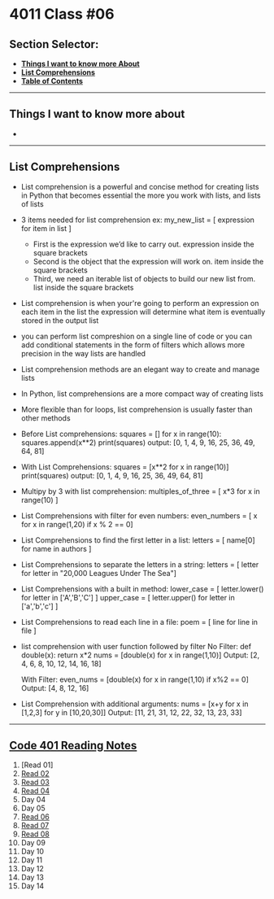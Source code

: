# **4011 Class #06**

## **Section Selector**:
  - [**Things I want to know more About**](#things-i-want-to-know-more-about)
  - [**List Comprehensions**](#list-comprehensions)
  - [**Table of Contents**](#code-401-reading-notes)

---

## **Things I want to know more about**
- 


---

## **List Comprehensions**
- List comprehension is a powerful and concise method for creating lists in Python that becomes essential the more you work with lists, and lists of lists
- 3 items needed for list comprehension ex: my_new_list = [ expression for item in list ]
  - First is the expression we’d like to carry out. expression inside the square brackets
  - Second is the object that the expression will work on. item inside the square brackets
  - Third, we need an iterable list of objects to build our new list from. list inside the square brackets
- List comprehension is when your're going to perform an expression on each item in the list the expression will determine what item is eventually stored in the output list
- you can perform list compreshion on  a single line of code or you can add conditional statements in the form of filters which allows more precision in the way lists are handled
- List comprehension methods are an elegant way to create and manage lists 
- In Python, list comprehensions are a more compact way of creating lists 
- More flexible than for loops, list comprehension is usually faster than other methods
- Before List comprehensions:
  squares = []
  for x in range(10):
    squares.append(x**2)
  print(squares)
  output: [0, 1, 4, 9, 16, 25, 36, 49, 64, 81]
- With List Comprehensions:
  squares = [x**2 for x in range(10)]
  print(squares)
  output: [0, 1, 4, 9, 16, 25, 36, 49, 64, 81]
- Multipy by 3 with list comprehension:
  multiples_of_three = [ x*3 for x in range(10) ]
- List Comprehensions with filter for even numbers: 
  even_numbers = [ x for x in range(1,20) if x % 2 == 0]
- List Comprehensions to find the first letter in a list:
  letters = [ name[0] for name in authors ]
- List Comprehensions to separate the letters in a string:
  letters = [ letter for letter in "20,000 Leagues Under The Sea"]
- List Comprehensions with a built in method:
  lower_case = [ letter.lower() for letter in ['A','B','C'] ]
  upper_case = [ letter.upper() for letter in ['a','b','c'] ]
- List Comprehensions to read each line in a file:
  poem = [ line for line in file ]
- list comprehension with user function followed by filter
  No Filter:
  def double(x):
    return x*2
  nums = [double(x) for x in range(1,10)]
  Output: [2, 4, 6, 8, 10, 12, 14, 16, 18]

  With Filter:
  even_nums = [double(x) for x in range(1,10) if x%2 == 0]
  Output: [4, 8, 12, 16]
- List Comprehension with additional arguments:
  nums = [x+y for x in [1,2,3] for y in [10,20,30]]
  Output: [11, 21, 31, 12, 22, 32, 13, 23, 33]
  
---
## [**Code 401 Reading Notes**](/401/401homepage.md)
  1. [Read 01]
  2. [Read 02](/401/read-02.md)
  3. [Read 03](/401/read-03.md)
  4. [Read 04](/401/read-04.md)
  5. Day 04
  6. Day 05
  7. [Read 06](/401/read-06.md)
  8. [Read 07](/401/read-07.md)
  9. [Read 08](/401/read-08.md)
  10. Day 09
  11. Day 10
  12. Day 11
  13. Day 12
  14. Day 13
  15. Day 14
<!-- DrP E-Sign Up, Up, Down, Down, Left, Right, Left, Right, B, A, Start -->

